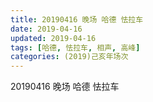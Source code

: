```yaml
---
title: 20190416 晚场 哈德 怯拉车
date: 2019-04-16
updated: 2019-04-16
tags: [哈德, 怯拉车, 相声, 高峰]
categories: (2019)己亥年场次
---
```

20190416 晚场 哈德 怯拉车